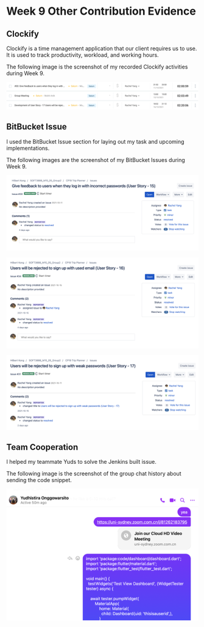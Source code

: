 # Week 9 Other Contribution Evidence

## Clockify

Clockify is a time management application that our client requires us to use. It is used to track productivity, workload, and working hours.

The following image is the screenshot of my recorded Clockify activities during Week 9.

![clockify](https://github.com/RachelYang1999/SOFT3888-Evidence/blob/main/Week9/img/clockify.png)

## BitBucket Issue

I used the BitBucket Issue section for laying out my task and upcoming implementations.

The following images are the screenshot of my BitBucket Issues during Week 9.

![issue1](https://github.com/RachelYang1999/SOFT3888-Evidence/blob/main/Week9/img/issue1.png)

![issue2](https://github.com/RachelYang1999/SOFT3888-Evidence/blob/main/Week9/img/issue2.png)

![issue3](https://github.com/RachelYang1999/SOFT3888-Evidence/blob/main/Week9/img/issue3.png)

## Team Cooperation

I helped my teammate Yuds to solve the Jenkins built issue.

The following image is the screenshot of the group chat history about sending the code snippet.

![pair_programming](https://github.com/RachelYang1999/SOFT3888-Evidence/blob/main/Week9/img/pair_programming.png)

